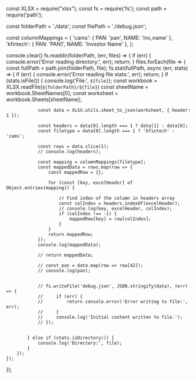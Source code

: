 const XLSX = require("xlsx");
const fs = require('fs');
const path = require('path');

const folderPath = './data';
const filePath = './debug.json';

const columnMappings = {
    'cams': { PAN: 'pan', NAME: 'inv_name' },
    'kfintech': { PAN: 'PAN1', NAME: 'Investor Name' },
};

console.clear()
fs.readdir(folderPath, (err, files) => {
    if (err) {
        console.error('Error reading directory:', err);
        return;
    }
    files.forEach(file => {
        const fullPath = path.join(folderPath, file); 
        fs.stat(fullPath, async (err, stats) => {
            if (err) {
                console.error('Error reading file stats:', err);
                return;
            }
            if (stats.isFile()) {
                console.log('File:', `${file}`);
                const workbook = XLSX.readFile(`${folderPath}/${file}`)
                const sheetName = workbook.SheetNames[0];
                const worksheet = workbook.Sheets[sheetName];

                const data = XLSX.utils.sheet_to_json(worksheet, { header: 1 });

                const headers = data[0].length === 1 ? data[1] : data[0];
                const filetype = data[0].length === 1 ? 'kfintech' : 'cams';
                
                const rows = data.slice(1);
                // console.log(headers);

                const mapping = columnMappings[filetype];
                const mappedData = rows.map(row => {
                    const mappedRow = {};

                    for (const [key, excelHeader] of Object.entries(mapping)) {

                        // Find index of the column in headers array
                        const colIndex = headers.indexOf(excelHeader);
                        // console.log(key, excelHeader, colIndex);
                        if (colIndex !== -1) {
                            mappedRow[key] = row[colIndex];
                        }
                    }
                    return mappedRow;
                });
                console.log(mappedData);

                // return mappedData;

                // const pan = data.map(row => row[42]);
                // console.log(pan);


                // fs.writeFile('debug.json', JSON.stringify(data), (err) => {
                //     if (err) {
                //         return console.error('Error writing to file:', err);
                //     }
                //     console.log('Initial content written to file.');
                // });


            } else if (stats.isDirectory()) {
                console.log('Directory:', file);
            }
        });
    });
});